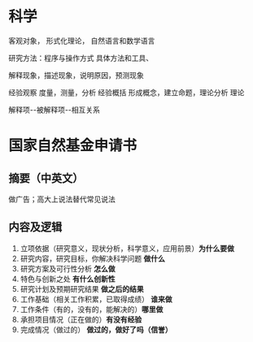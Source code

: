 
# 科学

客观对象，
形式化理论，
自然语言和数学语言

研究方法：程序与操作方式
具体方法和工具、

解释现象，描述现象，说明原因，预测现象

经验观察
度量，测量，分析
经验概括
形成概念，建立命题，理论分析
理论

解释项--被解释项--相互关系

# 国家自然基金申请书

## 摘要（中英文）

做广告；高大上说法替代常见说法

## 内容及逻辑

1. 立项依据（研究意义，现状分析，科学意义，应用前景）**为什么要做**
2. 研究内容，研究目标，你解决科学问题 **做什么**
3. 研究方案及可行性分析 **怎么做**
4. 特色与创新之处 **有什么创新性**
5. 研究计划及预期研究结果 **做之后的结果**
6. 工作基础（相关工作积累，已取得成绩） **谁来做**
7. 工作条件（有的，没有的，能解决的）**哪里做**
8. 承担项目情况（正在做的）**有没有经验**
9. 完成情况（做过的） **做过的，做好了吗（信誉）**

